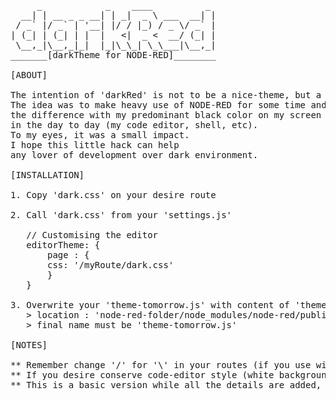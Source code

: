 <pre>
     _            _    ____          _
  __| | __ _ _ __| | _|  _ \ ___  __| |
 / _` |/ _` | '__| |/ / |_) / _ \/ _` |
| (_| | (_| | |  |   <|  _ <  __/ (_| |
 \__,_|\__,_|_|  |_|\_\_| \_\___|\__,_|
_______[darkTheme for NODE-RED]________

[ABOUT]
    
The intention of 'darkRed' is not to be a nice-theme, but a practical-theme.
The idea was to make heavy use of NODE-RED for some time and feel
the difference with my predominant black color on my screen
in the day to day (my code editor, shell, etc).
To my eyes, it was a small impact.
I hope this little hack can help
any lover of development over dark environment.

[INSTALLATION]
   
1. Copy 'dark.css' on your desire route

2. Call 'dark.css' from your 'settings.js'

   // Customising the editor
   editorTheme: {
       page : {
       css: '/myRoute/dark.css'
       } 
   }

3. Overwrite your 'theme-tomorrow.js' with content of 'theme-tomorrow-mod.js'
   > location : 'node-red-folder/node_modules/node-red/public/vendor/ace/theme-tomorrow.js'
   > final name must be 'theme-tomorrow.js'

[NOTES]

** Remember change '/' for '\' in your routes (if you use windows os)
** If you desire conserve code-editor style (white background, etc) simply omit step 3.
** This is a basic version while all the details are added, I'm sorry.
</pre>

